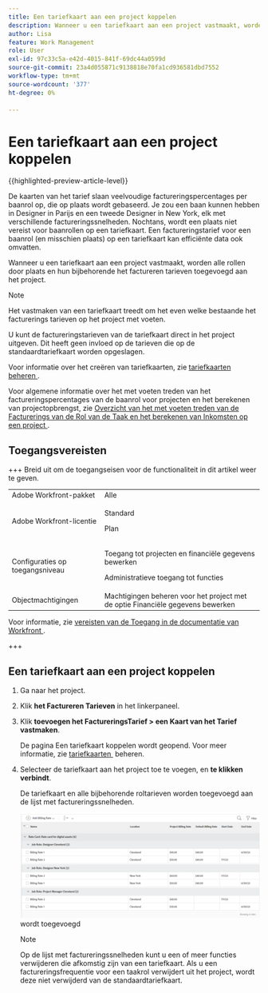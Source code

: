 ```yaml
---
title: Een tariefkaart aan een project koppelen
description: Wanneer u een tariefkaart aan een project vastmaakt, worden alle rollen door plaats en hun bijbehorende het factureren tarieven toegevoegd aan het project.
author: Lisa
feature: Work Management
role: User
exl-id: 97c33c5a-e42d-4015-841f-69dc44a0599d
source-git-commit: 23a4d055871c9138818e70fa1cd936581dbd7552
workflow-type: tm+mt
source-wordcount: '377'
ht-degree: 0%

---
```


# Een tariefkaart aan een project koppelen

{{highlighted-preview-article-level}}

De kaarten van het tarief slaan veelvoudige factureringspercentages per baanrol op, die op plaats wordt gebaseerd. Je zou een baan kunnen hebben in Designer in Parijs en een tweede Designer in New York, elk met verschillende factureringssnelheden. Nochtans, wordt een plaats niet vereist voor baanrollen op een tariefkaart. Een factureringstarief voor een baanrol (en misschien plaats) op een tariefkaart kan efficiënte data ook omvatten.

Wanneer u een tariefkaart aan een project vastmaakt, worden alle rollen door plaats en hun bijbehorende het factureren tarieven toegevoegd aan het project.

>[!NOTE]
>
>Het vastmaken van een tariefkaart treedt om het even welke bestaande het facturerings tarieven op het project met voeten.

U kunt de factureringstarieven van de tariefkaart direct in het project uitgeven. Dit heeft geen invloed op de tarieven die op de standaardtariefkaart worden opgeslagen.

Voor informatie over het creëren van tariefkaarten, zie [&#x200B; tariefkaarten beheren &#x200B;](/help/quicksilver/administration-and-setup/set-up-workfront/configure-system-defaults/manage-rate-cards.md).

Voor algemene informatie over het met voeten treden van het factureringspercentages van de baanrol voor projecten en het berekenen van projectopbrengst, zie [&#x200B; Overzicht van het met voeten treden van de Facturerings van de Rol van de Taak en het berekenen van Inkomsten op een project &#x200B;](/help/quicksilver/manage-work/projects/project-finances/override-role-billing-rates-and-calculate-project-revenue.md).

## Toegangsvereisten

+++ Breid uit om de toegangseisen voor de functionaliteit in dit artikel weer te geven.

<table style="table-layout:auto"> 
 <col> 
 <col> 
 <tbody> 
  <tr> 
   <td>Adobe Workfront-pakket</td> 
   <td>Alle</td> 
  </tr> 
  <tr> 
   <td>Adobe Workfront-licentie</td> 
   <td>
   <p>Standard</p>
   <p>Plan</p></td> 
  </tr> 
  <tr> 
   <td>Configuraties op toegangsniveau</td> 
   <td> <p>Toegang tot projecten en financiële gegevens bewerken</p> <p>Administratieve toegang tot functies</p></td> 
  </tr> 
  <tr> 
   <td>Objectmachtigingen</td> 
   <td>Machtigingen beheren voor het project met de optie Financiële gegevens bewerken </td> 
  </tr> 
 </tbody> 
</table>

Voor informatie, zie [&#x200B; vereisten van de Toegang in de documentatie van Workfront &#x200B;](/help/quicksilver/administration-and-setup/add-users/access-levels-and-object-permissions/access-level-requirements-in-documentation.md).

+++

## Een tariefkaart aan een project koppelen

1. Ga naar het project.
1. Klik **het Factureren Tarieven** in het linkerpaneel.
1. Klik **toevoegen het FactureringsTarief > een Kaart van het Tarief vastmaken**.

   De pagina Een tariefkaart koppelen wordt geopend. Voor meer informatie, zie [&#x200B; tariefkaarten &#x200B;](/help/quicksilver/administration-and-setup/set-up-workfront/configure-system-defaults/manage-rate-cards.md) beheren.

1. Selecteer de tariefkaart aan het project toe te voegen, en **te klikken verbindt**.

   De tariefkaart en alle bijbehorende roltarieven worden toegevoegd aan de lijst met factureringssnelheden.

   ![&#x200B; kaart van het Tarief die aan project &#x200B;](assets/billing-rates-added-from-rate-card.png) wordt toegevoegd

   >[!NOTE]
   >
   >Op de lijst met factureringssnelheden kunt u een of meer functies verwijderen die afkomstig zijn van een tariefkaart. Als u een factureringsfrequentie voor een taakrol verwijdert uit het project, wordt deze niet verwijderd van de standaardtariefkaart.
